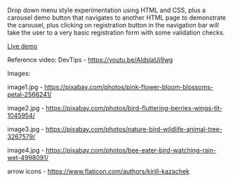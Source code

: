 Drop down menu style experimentation using HTML and CSS, plus a carousel demo button that navigates to another HTML page to demonstrate the carousel, plus clicking on registration button in the navigation bar will take the user to a very basic registration form with some validation checks. 

[Live demo](https://kxzd.github.io/dropdown/)

Reference video: DevTips - https://youtu.be/AIdslaUj9wg

Images:

image1.jpg - https://pixabay.com/photos/pink-flower-bloom-blossoms-petal-2566241/

image2.jpg - https://pixabay.com/photos/bird-fluttering-berries-wings-tit-1045954/

image3.jpg - https://pixabay.com/photos/nature-bird-wildlife-animal-tree-3267579/

image4.jpg - https://pixabay.com/photos/bee-eater-bird-watching-rain-wet-4998091/

arrow icons - https://www.flaticon.com/authors/kirill-kazachek
